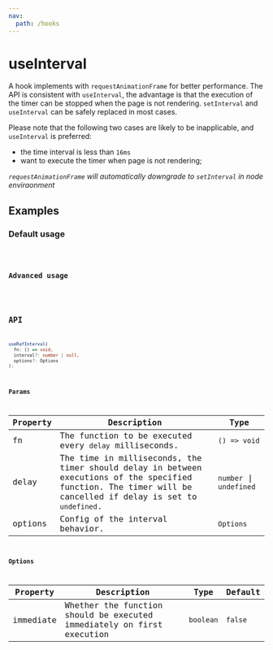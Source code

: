 ```yaml
---
nav:
  path: /hooks
---
```


# useInterval

A hook implements with `requestAnimationFrame` for better performance. The API is consistent with `useInterval`, the advantage is that the execution of the timer can be stopped when the page is not rendering. `setInterval` and `useInterval` can be safely replaced in most cases.


Please note that the following two cases are likely to be inapplicable, and `useInterval` is preferred:
- the time interval is less than `16ms`
- want to execute the timer when page is not rendering;

*`requestAnimationFrame` will automatically downgrade to `setInterval` in node enviraonment*

## Examples

### Default usage

<code src="./demo/demo1.tsx" />

### Advanced usage

<code src="./demo/demo2.tsx" />

## API

```typescript
useRafInterval(
  fn: () => void, 
  interval?: number | null, 
  options?: Options
);
```

### Params

| Property | Description                                                                                                                                                   | Type                    |
|----------|---------------------------------------------------------------------------------------------------------------------------------------------------------------|-------------------------|
| fn       | The function to be executed every `delay` milliseconds.                                                                                                       | `() => void`            |
| delay    | The time in milliseconds, the timer should delay in between executions of the specified function. The timer will be cancelled if delay is set to `undefined`. | `number` \| `undefined` |
| options  | Config of the interval behavior.                                                                                                                              | `Options`               |


### Options

| Property  | Description                                                            | Type      | Default |
|-----------|------------------------------------------------------------------------|-----------|---------|
| immediate | Whether the function should be executed immediately on first execution | `boolean` | `false` |
